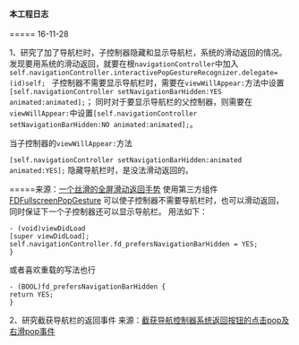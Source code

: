 #### 本工程日志

===== 16-11-28

1、研究了加了导航栏时，子控制器隐藏和显示导航栏，系统的滑动返回的情况。发现要用系统的滑动返回，就要在根`navigationController`中加入
`self.navigationController.interactivePopGestureRecognizer.delegate=(id)self;
`
子控制器不需要显示导航栏时，需要在`viewWillAppear:`方法中设置`[self.navigationController setNavigationBarHidden:YES animated:animated];`；
同时对于要显示导航栏的父控制器，则需要在`viewWillAppear:`中设置`[self.navigationController setNavigationBarHidden:NO animated:animated];`。

当子控制器的`viewWillAppear:`方法

```[self.navigationController setNavigationBarHidden:animated animated:YES];```
隐藏导航栏时，是没法滑动返回的。

=====来源：[一个丝滑的全屏滑动返回手势](http://blog.sunnyxx.com/2015/06/07/fullscreen-pop-gesture/)
使用第三方组件[FDFullscreenPopGesture](https://github.com/forkingdog/FDFullscreenPopGesture) 可以使子控制器不需要导航栏时，也可以滑动返回，同时保证下一个子控制器还可以显示导航栏。
用法如下：

``` 
- (void)viewDidLoad
[super viewDidLoad];
self.navigationController.fd_prefersNavigationBarHidden = YES;
}
```
或者喜欢重载的写法也行

```
- (BOOL)fd_prefersNavigationBarHidden {
return YES;
}
```

2、研究截获导航栏的返回事件
来源：[截获导航控制器系统返回按钮的点击pop及右滑pop事件](http://www.jianshu.com/p/6376149a2c4c)


